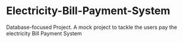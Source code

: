 # Electricity-Bill-Payment-System
Database-focused Project. A mock project to tackle the users pay the electricity Bill Payment System
